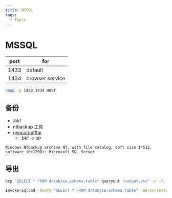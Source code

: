 ```yaml
---
title: MSSQL
tags:
  - Topic
---
```


# MSSQL

| port | for             |
| ---- | --------------- |
| 1433 | default         |
| 1434 | browser service |


```bash
nmap -p 1433,1434 HOST
```

## 备份

- .bkf
- ntbackup 工具
- [geocar/mtftar](https://github.com/geocar/mtftar)
  - .bkf -> tar

```
Windows NTbackup archive NT, with file catalog, soft size 1*512, software (0x1200): Microsoft SQL Server
```

## 导出

```bash
bcp "SELECT * FROM database.schema.table" queryout "output.csv" -c -t, -S servername -U username -P password

Invoke-Sqlcmd -Query "SELECT * FROM database.schema.table" -ServerInstance "servername" | Export-Csv -Path "output.csv" -NoTypeInformation
```

